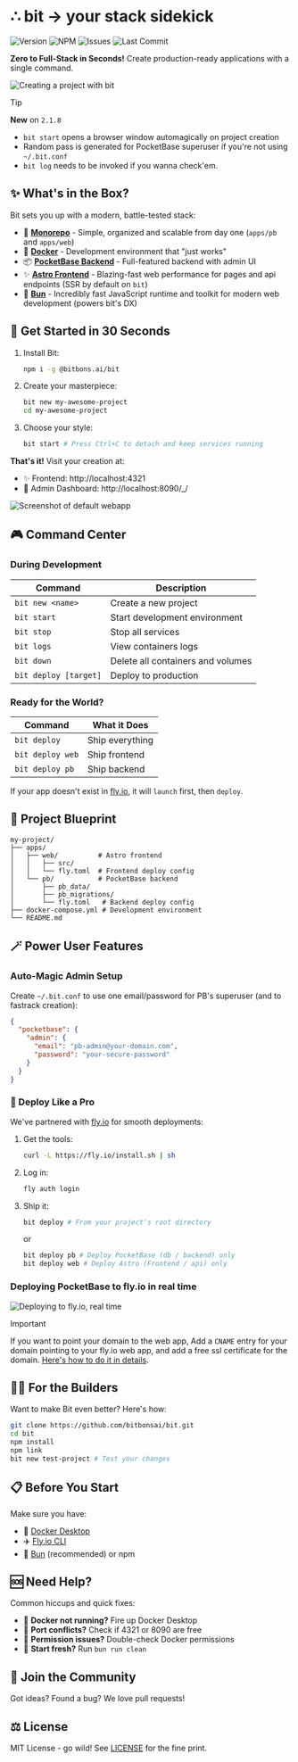 # ∴ bit → your stack sidekick
![Version](https://img.shields.io/github/package-json/v/bitbons-ai/bit?label=version) ![NPM](https://img.shields.io/npm/v/@bitbons.ai/bit) ![Issues](https://img.shields.io/github/issues/bitbons-ai/bit) ![Last Commit](https://img.shields.io/github/last-commit/bitbons-ai/bit) 


**Zero to Full-Stack in Seconds!** Create production-ready applications with a single command.

![Creating a project with bit](https://raw.githubusercontent.com/bitbons-ai/bit/refs/heads/main/bit-demo.gif)

> [!TIP]
> **New** on `2.1.8`
> - `bit start` opens a browser window automagically on project creation
> -  Random pass is generated for PocketBase superuser if you're not using `~/.bit.conf`
> - `bit log` needs to be invoked if you wanna check'em.

## ✨ What's in the Box?

Bit sets you up with a modern, battle-tested stack:

- 🌿 **[Monorepo](https://monorepo.tools/)** - Simple, organized and scalable from day one (`apps/pb` and `apps/web`)
- 🐋 **[Docker](https://www.docker.com/)** - Development environment that "just works"
- 📦 **[PocketBase Backend](https://pocketbase.io/)** - Full-featured backend with admin UI
- ✨ **[Astro Frontend](https://astro.build/)** - Blazing-fast web performance for pages and api endpoints (SSR by default on `bit`)
- 🍞 **[Bun](https://bun.sh/)** - Incredibly fast JavaScript runtime and toolkit for modern web development (powers bit's DX)

## 🚀 Get Started in 30 Seconds

1. Install Bit:

   ```bash
   npm i -g @bitbons.ai/bit
   ```

2. Create your masterpiece:

   ```bash
   bit new my-awesome-project
   cd my-awesome-project
   ```

3. Choose your style:
   ```bash
   bit start # Press Ctrl+C to detach and keep services running
   ```

**That's it!** Visit your creation at:

- ✨ Frontend: http://localhost:4321
- 👔 Admin Dashboard: http://localhost:8090/\_/

![Screenshot of default webapp](https://raw.githubusercontent.com/bitbons-ai/bit/refs/heads/main/bit-web.webp)

## 🎮 Command Center

### During Development

| Command                 | Description                     |
|------------------------|---------------------------------|
| `bit new <name>`       | Create a new project           |
| `bit start`           | Start development environment   |
| `bit stop`            | Stop all services              |
| `bit logs`            | View containers logs              |
| `bit down`            | Delete all containers and volumes    |
| `bit deploy [target]` | Deploy to production           |

### Ready for the World?

| Command          | What it Does    |
| ---------------- | --------------- |
| `bit deploy`     | Ship everything |
| `bit deploy web` | Ship frontend   |
| `bit deploy pb`  | Ship backend    |

If your app doesn't exist in [fly.io](https://fly.io), it will `launch` first, then `deploy`.

## 📐 Project Blueprint

```
my-project/
├── apps/
│   ├── web/          # Astro frontend
│   │   ├── src/
│   │   └── fly.toml  # Frontend deploy config
│   └── pb/           # PocketBase backend
│       ├── pb_data/
│       ├── pb_migrations/
│       └── fly.toml   # Backend deploy config
├── docker-compose.yml # Development environment
└── README.md
```

## 🪄 Power User Features

### Auto-Magic Admin Setup

Create `~/.bit.conf` to use one email/password for PB's superuser (and to fastrack creation):

```json
{
  "pocketbase": {
    "admin": {
      "email": "pb-admin@your-domain.com",
      "password": "your-secure-password"
    }
  }
}
```

### 🚢 Deploy Like a Pro

We've partnered with [fly.io](https://fly.io) for smooth deployments:

1. Get the tools:

   ```bash
   curl -L https://fly.io/install.sh | sh
   ```

2. Log in:

   ```bash
   fly auth login
   ```

3. Ship it:
   ```bash
   bit deploy # From your project's root directory
   ```
   or
   ```bash
   bit deploy pb # Deploy PocketBase (db / backend) only
   bit deploy web # Deploy Astro (Frontend / api) only
   ```

### Deploying PocketBase to fly.io in real time

![Deploying to fly.io, real time](https://raw.githubusercontent.com/bitbons-ai/bit/refs/heads/main/bit-deploy-pb.gif)

> [!IMPORTANT]
> If you want to point your domain to the web app, Add a `CNAME` entry for your domain pointing to your fly.io web app, and add a free ssl certificate for the domain.
> [Here's how to do it in details](https://fly.io/docs/networking/custom-domain/).

## 🧑‍💻 For the Builders

Want to make Bit even better? Here's how:

```bash
git clone https://github.com/bitbonsai/bit.git
cd bit
npm install
npm link
bit new test-project # Test your changes
```

## 📋 Before You Start

Make sure you have:

- 🐋 [Docker Desktop](https://www.docker.com/products/docker-desktop)
- ✈️ [Fly.io CLI](https://fly.io/docs/hands-on/install-flyctl/)
- 🍞 [Bun](https://bun.sh/) (recommended) or npm

## 🆘 Need Help?

Common hiccups and quick fixes:

- 🐋 **Docker not running?** Fire up Docker Desktop
- 🔌 **Port conflicts?** Check if 4321 or 8090 are free
- 🔐 **Permission issues?** Double-check Docker permissions
- 🫧 **Start fresh?** Run `bun run clean`

## 🤝 Join the Community

Got ideas? Found a bug? We love pull requests!

## ⚖️ License

MIT License - go wild! See [LICENSE](LICENSE) for the fine print.
